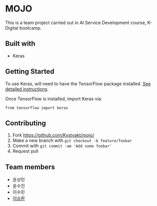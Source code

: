 # MOJO
This is a team project carried out in AI Service Development course, K-Digital bootcamp.

## Built with
* Keras

## Getting Started
To use Keras, will need to have the TensorFlow package installed. [See detailed instructions](https://www.tensorflow.org/install).
  
Once TensorFlow is installed, import Keras via:
```
from tensorflow import keras
```

## Contributing
1. Fork <https://github.com/Kystvakt/mojo/>
2. Make a new branch with `git checkout -b feature/foobar`
3. Commit with `git commit -am 'Add some foobar'`
4. Request pull

## Team members
* 윤상민
* 윤수진
* 이수민
* [이승환](https://github.com/Kystvakt)
